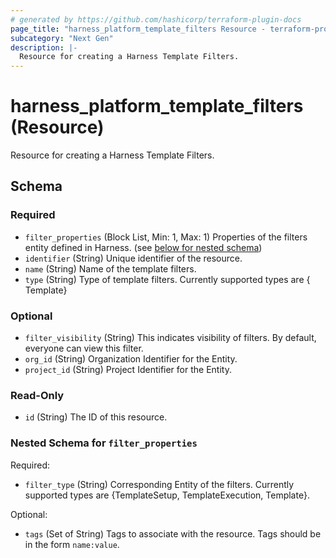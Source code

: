 ```yaml
---
# generated by https://github.com/hashicorp/terraform-plugin-docs
page_title: "harness_platform_template_filters Resource - terraform-provider-harness"
subcategory: "Next Gen"
description: |-
  Resource for creating a Harness Template Filters.
---
```


# harness_platform_template_filters (Resource)

Resource for creating a Harness Template Filters.



<!-- schema generated by tfplugindocs -->
## Schema

### Required

- `filter_properties` (Block List, Min: 1, Max: 1) Properties of the filters entity defined in Harness. (see [below for nested schema](#nestedblock--filter_properties))
- `identifier` (String) Unique identifier of the resource.
- `name` (String) Name of the template filters.
- `type` (String) Type of template filters. Currently supported types are { Template}

### Optional

- `filter_visibility` (String) This indicates visibility of filters. By default, everyone can view this filter.
- `org_id` (String) Organization Identifier for the Entity.
- `project_id` (String) Project Identifier for the Entity.

### Read-Only

- `id` (String) The ID of this resource.

<a id="nestedblock--filter_properties"></a>
### Nested Schema for `filter_properties`

Required:

- `filter_type` (String) Corresponding Entity of the filters. Currently supported types are {TemplateSetup, TemplateExecution, Template}.

Optional:

- `tags` (Set of String) Tags to associate with the resource. Tags should be in the form `name:value`.


